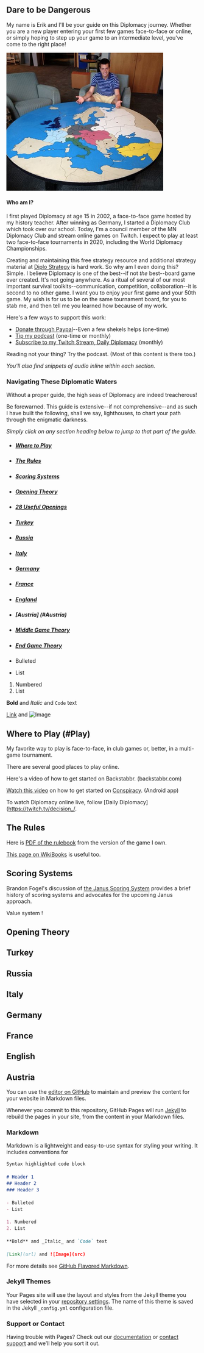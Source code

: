 ## Dare to be Dangerous

My name is Erik and I'll be your guide on this Diplomacy journey. Whether you are a new player entering your first few games face-to-face or online, or simply hoping to step up your game to an intermediate level, you've come to the right place!

![That's me at Saint Olaf College](/images/stolaf.png)

#### Who am I?

I first played Diplomacy at age 15 in 2002, a face-to-face game hosted by my history teacher. After winning as Germany, I started a Diplomacy Club which took over our school. Today, I'm a council member of the MN Diplomacy Club and stream online games on Twitch. I expect to play at least two face-to-face tournaments in 2020, including the World Diplomacy Championships.

Creating and maintaining this free strategy resource and additional strategy material at [Diplo Strategy](https://diplostrategy.com) is hard work. So why am I even doing this? Simple. I believe Diplomacy is one of the best--if not *the* best--board game ever created. It's not going anywhere. As a ritual of several of our most important survival toolkits--communication, competition, collaboration--it is second to no other game. I want you to enjoy your first game and your 50th game. My wish is for us to be on the same tournament board, for you to stab me, and then tell me you learned how because of my work.

Here's a few ways to support this work:

* [Donate through Paypal](https://paypal.me/erikv/7)--Even a few shekels helps (one-time)
* [Tip my podcast](https://tips.pinecast.com/jar/diplomacy-podcast) (one-time or monthly)
* [Subscribe to my Twitch Stream, Daily Diplomacy](https://twitch.tv/decision_) (monthly)

Reading not your thing? Try the podcast. (Most of this content is there too.)

*You'll also find snippets of audio inline within each section.*

### Navigating These Diplomatic Waters

Without a proper guide, the high seas of Diplomacy are indeed treacherous! 

Be forewarned. This guide is extensive--if not comprehensive--and as such I have built the following, shall we say, lighthouses, to chart your path through the enigmatic darkness.

*Simply click on any section heading below to jump to that part of the guide.*

- ##### [Where to Play](#Play)
- ##### [The Rules](#Rules)
- ##### [Scoring Systems](#Scoring)
- ##### [Opening Theory](#Opening_Theory)
- ##### [28 Useful Openings](#28_Openings)
- ##### [Turkey](#Turkey) 
- ##### [Russia](#Russia)
- ##### [Italy](#Italy)
- ##### [Germany](#Germany)
- ##### [France](#France)
- ##### [England](#England)
- ##### [Austria] (#Austria)
- ##### [Middle Game Theory](#Middle_Game_Theory)
- ##### [End Game Theory](#End_Game_Theory)

- Bulleted
- List

1. Numbered
2. List

**Bold** and _Italic_ and `Code` text

[Link](url) and ![Image](src)


## Where to Play (#Play)

My favorite way to play is face-to-face, in club games or, better, in a multi-game tournament. 

There are several good places to play online.

Here's a video of how to get started on Backstabbr. (backstabbr.com)

[Watch this video](https://youtu.be/mgWste5NwNY) on how to get started on [Conspiracy](https://play.google.com/store/apps/details?id=com.badfrog.conspiracy.app&hl=en_US). (Android app)

To watch Diplomacy online live, follow [Daily Diplomacy](https://twitch.tv/decision_/. 

## The Rules <a name="Rules"></a>

Here is [PDF of the rulebook](https://www.wizards.com/avalonhill/rules/diplomacy.pdf) from the version of the game I own. 

[This page on WikiBooks](https://en.wikibooks.org/wiki/Diplomacy/Rules) is useful too.

## Scoring Systems <a name="Scoring"></a>

Brandon Fogel's discussion of [the Janus Scoring System](https://github.com/erikvanmechelen/diplomacybook/blob/master/2019-07%20-%20Systems%20of%20Value%20in%20Diplomacy%20(Janus)%20v3%20(1).pdf) provides a brief history of scoring systems and advocates for the upcoming Janus approach.

Value system ! 

## Opening Theory <a name="Opening_Theory"></a>

## Turkey <a name="Turkey"></a>

## Russia <a name="Russia"></a>

## Italy <a name="Italy"></a>

## Germany <a name="Germany"></a>

## France <a name="France"></a>

## English <a name="English"></a>

## Austria <a name="Austria"></a>



You can use the [editor on GitHub](https://github.com/erikvanmechelen/diplomacybook/edit/master/README.md) to maintain and preview the content for your website in Markdown files.

Whenever you commit to this repository, GitHub Pages will run [Jekyll](https://jekyllrb.com/) to rebuild the pages in your site, from the content in your Markdown files.

### Markdown

Markdown is a lightweight and easy-to-use syntax for styling your writing. It includes conventions for

```markdown
Syntax highlighted code block

# Header 1
## Header 2
### Header 3

- Bulleted
- List

1. Numbered
2. List

**Bold** and _Italic_ and `Code` text

[Link](url) and ![Image](src)
```

For more details see [GitHub Flavored Markdown](https://guides.github.com/features/mastering-markdown/).

### Jekyll Themes

Your Pages site will use the layout and styles from the Jekyll theme you have selected in your [repository settings](https://github.com/erikvanmechelen/diplomacybook/settings). The name of this theme is saved in the Jekyll `_config.yml` configuration file.

### Support or Contact

Having trouble with Pages? Check out our [documentation](https://help.github.com/categories/github-pages-basics/) or [contact support](https://github.com/contact) and we’ll help you sort it out. 
